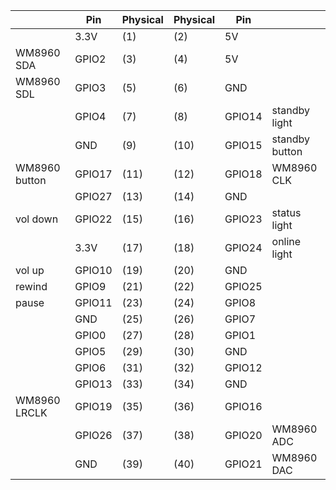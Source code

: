 |                | Pin      | Physical | Physical | Pin             |                |
|----------------|----------|----------|----------|-----------------|----------------|
|                | 3.3V     | (1)      | (2)      | 5V              |                |
| WM8960 SDA     | GPIO2    | (3)      | (4)      | 5V              |                |
| WM8960 SDL     | GPIO3    | (5)      | (6)      | GND             |                |
|                | GPIO4    | (7)      | (8)      | GPIO14          | standby light  |
|                | GND      | (9)      | (10)     | GPIO15          | standby button |
| WM8960 button  | GPIO17   | (11)     | (12)     | GPIO18          | WM8960 CLK     |
|                | GPIO27   | (13)     | (14)     | GND             |                |
| vol down       | GPIO22   | (15)     | (16)     | GPIO23          | status light   |
|                | 3.3V     | (17)     | (18)     | GPIO24          | online light   |
| vol up         | GPIO10   | (19)     | (20)     | GND             |                |
| rewind         | GPIO9    | (21)     | (22)     | GPIO25          |                |
| pause          | GPIO11   | (23)     | (24)     | GPIO8           |                |
|                | GND      | (25)     | (26)     | GPIO7           |                |
|                | GPIO0    | (27)     | (28)     | GPIO1           |                |
|                | GPIO5    | (29)     | (30)     | GND             |                |
|                | GPIO6    | (31)     | (32)     | GPIO12          |                |
|                | GPIO13   | (33)     | (34)     | GND             |                |
| WM8960 LRCLK   | GPIO19   | (35)     | (36)     | GPIO16          |                |
|                | GPIO26   | (37)     | (38)     | GPIO20          | WM8960 ADC     |
|                | GND      | (39)     | (40)     | GPIO21          | WM8960 DAC     |
